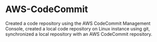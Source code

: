 # AWS-CodeCommit
Created a code repository using the AWS CodeCommit Management Console, created a local code repository on Linux instance using git, synchronized a local repository with an AWS CodeCommit repository.
